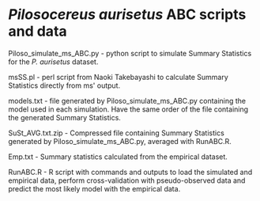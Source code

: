 # ***Pilosocereus aurisetus* ABC scripts and data**
Piloso_simulate_ms_ABC.py - python script to simulate Summary Statistics for the *P. aurisetus* dataset.

msSS.pl - perl script from Naoki Takebayashi to calculate Summary Statistics directly from ms' output.

models.txt - file generated by Piloso_simulate_ms_ABC.py containing the model used in each simulation. 
Have the same order of the file containing the generated Summary Statistics.

SuSt_AVG.txt.zip - Compressed file containing Summary Statistics generated by Piloso_simulate_ms_ABC.py, averaged with RunABC.R.

Emp.txt - Summary statistics calculated from the empirical dataset.

RunABC.R - R script with commands and outputs to load the simulated and empirical data, perform
cross-validation with pseudo-observed data and predict the most likely model with the empirical data.